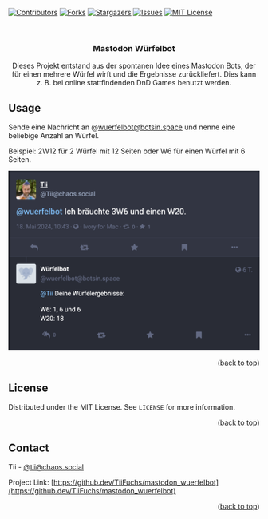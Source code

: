 <a name="readme-top"></a>



<!-- PROJECT SHIELDS -->
<!--
*** I'm using markdown "reference style" links for readability.
*** Reference links are enclosed in brackets [ ] instead of parentheses ( ).
*** See the bottom of this document for the declaration of the reference variables
*** for contributors-url, forks-url, etc. This is an optional, concise syntax you may use.
*** https://www.markdownguide.org/basic-syntax/#reference-style-links
-->
[![Contributors][contributors-shield]][contributors-url]
[![Forks][forks-shield]][forks-url]
[![Stargazers][stars-shield]][stars-url]
[![Issues][issues-shield]][issues-url]
[![MIT License][license-shield]][license-url]



<!-- PROJECT LOGO -->
<br />
<div align="center">
  <h3 align="center">Mastodon Würfelbot</h3>

  <p align="center">
    Dieses Projekt entstand aus der spontanen Idee eines Mastodon Bots, der für einen mehrere Würfel wirft und die Ergebnisse zurückliefert. Dies kann z. B. bei online stattfindenden DnD Games benutzt werden.
  </p>
</div>




<!-- USAGE EXAMPLES -->
## Usage

Sende eine Nachricht an @wuerfelbot@botsin.space und nenne eine beliebige Anzahl an Würfel.

Beispiel: 2W12 für 2 Würfel mit 12 Seiten oder W6 für einen Würfel mit 6 Seiten.

![Beispiel Bild][example-image-url]

<p align="right">(<a href="#readme-top">back to top</a>)</p>


<!-- LICENSE -->
## License

Distributed under the MIT License. See `LICENSE` for more information.

<p align="right">(<a href="#readme-top">back to top</a>)</p>



<!-- CONTACT -->
## Contact

Tii - [@tii@chaos.social](https://chaos.social/@Tii)

Project Link: [https://github.dev/TiiFuchs/mastodon_wuerfelbot](https://github.dev/TiiFuchs/mastodon_wuerfelbot)

<p align="right">(<a href="#readme-top">back to top</a>)</p>



<!-- MARKDOWN LINKS & IMAGES -->
<!-- https://www.markdownguide.org/basic-syntax/#reference-style-links -->
[contributors-shield]: https://img.shields.io/github/contributors/TiiFuchs/mastodon_wuerfelbot.svg?style=for-the-badge
[contributors-url]: https://github.com/TiiFuchs/mastodon_wuerfelbot/graphs/contributors
[forks-shield]: https://img.shields.io/github/forks/TiiFuchs/mastodon_wuerfelbot.svg?style=for-the-badge
[forks-url]: https://github.com/TiiFuchs/mastodon_wuerfelbot/network/members
[stars-shield]: https://img.shields.io/github/stars/TiiFuchs/mastodon_wuerfelbot.svg?style=for-the-badge
[stars-url]: https://github.com/TiiFuchs/mastodon_wuerfelbot/stargazers
[issues-shield]: https://img.shields.io/github/issues/TiiFuchs/mastodon_wuerfelbot.svg?style=for-the-badge
[issues-url]: https://github.com/TiiFuchs/mastodon_wuerfelbot/issues
[license-shield]: https://img.shields.io/github/license/TiiFuchs/mastodon_wuerfelbot.svg?style=for-the-badge
[license-url]: https://github.com/TiiFuchs/mastodon_wuerfelbot/blob/master/LICENSE
[example-image-url]: images/example_screenshot.png